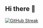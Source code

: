 ## Hi there 👋



[![GitHub Streak](https://streak-stats.demolab.com/?user=zihao-cpu)](https://git.io/streak-stats)
